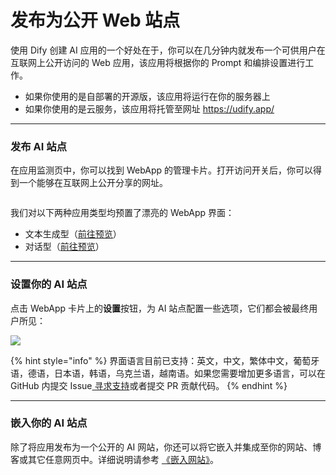 # 发布为公开 Web 站点

使用 Dify 创建 AI 应用的一个好处在于，你可以在几分钟内就发布一个可供用户在互联网上公开访问的 Web 应用，该应用将根据你的 Prompt 和编排设置进行工作。

* 如果你使用的是自部署的开源版，该应用将运行在你的服务器上
* 如果你使用的是云服务，该应用将托管至网址 <https://udify.app/>

***

### 发布 AI 站点

在应用监测页中，你可以找到 WebApp 的管理卡片。打开访问开关后，你可以得到一个能够在互联网上公开分享的网址。

<figure><img src="../../../../img/public-web-app.png" alt=""><figcaption></figcaption></figure>

我们对以下两种应用类型均预置了漂亮的 WebApp 界面：

* 文本生成型（[前往预览](text-generator.md)）
* 对话型（[前往预览](conversation-application.md)）

***

### 设置你的 AI 站点

点击 WebApp 卡片上的**设置**按钮，为 AI 站点配置一些选项，它们都会被最终用户所见：

![](../../../../img/web-app-settings.png)

{% hint style="info" %}
界面语言目前已支持：英文，中文，繁体中文，葡萄牙语，德语，日本语，韩语，乌克兰语，越南语。如果您需要增加更多语言，可以在 GitHub 内提交 Issue[ 寻求支持](../../../community/support.md)或者提交 PR 贡献代码。
{% endhint %}

***

### 嵌入你的 AI 站点

除了将应用发布为一个公开的 AI 网站，你还可以将它嵌入并集成至你的网站、博客或其它任意网页中。详细说明请参考 [《嵌入网站》](https://docs.dify.ai/v/zh-hans/guides/application-publishing/embedding-in-websites)。
